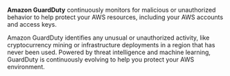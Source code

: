 **Amazon GuardDuty** continuously monitors for malicious or unauthorized behavior to help protect your AWS resources, including your AWS accounts and access keys.

Amazon GuardDuty identifies any unusual or unauthorized activity, like cryptocurrency mining or infrastructure deployments in a region that has never been used. Powered by threat intelligence and machine learning, GuardDuty is continuously evolving to help you protect your AWS environment.